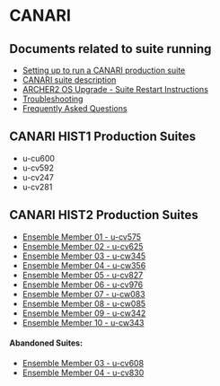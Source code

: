 # CANARI

## Documents related to suite running

* [Setting up to run a CANARI production suite](setup)
* [CANARI suite description](suite-description)
* [ARCHER2 OS Upgrade - Suite Restart Instructions](archer2-os-upgrade)
* [Troubleshooting](troubleshooting)
* [Frequently Asked Questions](faq)

## CANARI HIST1 Production Suites

* u-cu600
* u-cv592
* u-cv247
* u-cv281

## CANARI HIST2 Production Suites

* [Ensemble Member 01 - u-cv575](u-cv575)
* [Ensemble Member 02 - u-cv625](u-cv625)
* [Ensemble Member 03 - u-cw345](u-cw345)
* [Ensemble Member 04 - u-cw356](u-cw356)
* [Ensemble Member 05 - u-cv827](u-cv827)
* [Ensemble Member 06 - u-cv976](u-cv976)
* [Ensemble Member 07 - u-cw083](u-cv083)
* [Ensemble Member 08 - u-cw085](u-cw085)
* [Ensemble Member 09 - u-cw342](u-cw342)
* [Ensemble Member 10 - u-cw343](u-cw343)

####  Abandoned Suites:
* [Ensemble Member 03 - u-cv608](u-cv608)
* [Ensemble Member 04 - u-cv830](u-cv830)


